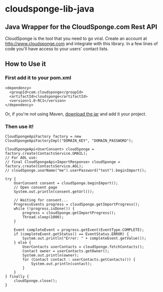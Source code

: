 cloudsponge-lib-java
====================

Java Wrapper for the CloudSponge.com Rest API
---------------------------------------------

CloudSponge is the tool that you need to go viral. Create an account at http://www.cloudsponge.com and integrate with this library. In a few lines of code you'll have access to your users' contact lists.

How to Use it
-------------

### First add it to your pom.xml ###

	<dependency>
	  <groupId>com.cloudsponge</groupId>
	  <artifactId>cloudsponge</artifactId>
	  <version>1.0-RC1</version>
	</dependency>

Or, if you're not using Maven, [download the jar](https://github.com/andrenpaes/cloudsponge-lib-java/downloads) and add it your project.

### Then use it! ###

	CloudSpongeApiFactory factory = new CloudSpongeApiFactoryImpl("DOMAIN_KEY", "DOMAIN_PASSWORD");

	CloudSpongeApi<UserConsent> cloudSponge = factory.create(ContactsService.GMAIL);
	// For AOL use:
	// final CloudSpongeApi<ImportResponse> cloudSponge = factory.create(ContactsService.AOL);
	// cloudSponge.userName("me").userPassword("test").beginImport();

	try {
		UserConsent consent = cloudSponge.beginImport();
		// Open consent page
		System.out.println(consent.getUrl());

		// Waiting for consent...
		ProgressEvents progress = cloudSponge.getImportProgress();
		while (!progress.isDone()) {
			progress = cloudSponge.getImportProgress();
			Thread.sleep(1000);
		}

		Event completeEvent = progress.getEvent(EventType.COMPLETE);
		if (completeEvent.getStatus() == EventStatus.ERROR) {
			System.out.println("Error: " + completeEvent.getValue());
		} else {
			UserContacts userContacts = cloudSponge.fetchContacts();
			Contact owner = userContacts.getOwner();
			System.out.println(owner);
			for (Contact contact : userContacts.getContacts()) {
				System.out.println(contact);
			}
		}
	} finally {
		cloudSponge.close();
	}
